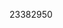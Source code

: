 [//]: # (Created by ./bin/manage_files.pl from ./species/Clonorchis_sinensis/PRJDA72781/Clonorchis_sinensis_PRJDA72781.publication.html on Thu Jun 11 13:43:47 2020)
23382950
